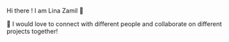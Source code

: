  Hi there ! I am Lina Zamil 👋


 🚀 I would love to  connect  with different people and collaborate  on different projects together!
 
 <!--Some of the Languages and Tools I know -->
 
  

